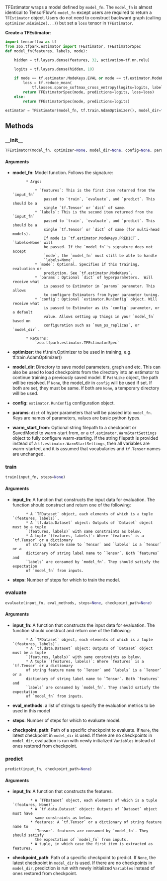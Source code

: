 TFEstimator wraps a model defined by `model_fn`. The `model_fn` is almost identical to TensorFlow's `model_fn`
except users are required to return a `TFEstimator` object. Users do not need to construct backward graph
(calling `optimizer.minimize(...)`) but set a `loss` tensor in `TFEstimator`.

**Create a TFEstimator**:
```python
import tensorflow as tf
from zoo.tfpark.estimator import TFEstimator, TFEstimatorSpec
def model_fn(features, labels, mode):

    hidden = tf.layers.dense(features, 32, activation=tf.nn.relu)
    
    logits = tf.layers.dense(hidden, 10)

    if mode == tf.estimator.ModeKeys.EVAL or mode == tf.estimator.ModeKeys.TRAIN:
        loss = tf.reduce_mean(
            tf.losses.sparse_softmax_cross_entropy(logits=logits, labels=labels))
        return TFEstimatorSpec(mode, predictions=logits, loss=loss)
    else:
        return TFEstimatorSpec(mode, predictions=logits)

estimator = TFEstimator(model_fn, tf.train.AdamOptimizer(), model_dir="/tmp/estimator")
```

## Methods

### \_\_init\_\_

```python
TFEstimator(model_fn, optimizer=None, model_dir=None, config=None, params=None, warm_start_from=None)
```

#### Arguments

* **model_fn**: Model function. Follows the signature:

            * Args:

                * `features`: This is the first item returned from the `input_fn`
                    passed to `train`, `evaluate`, and `predict`. This should be a
                    single `tf.Tensor` or `dict` of same.
                * `labels`: This is the second item returned from the `input_fn`
                    passed to `train`, `evaluate`, and `predict`. This should be a
                    single `tf.Tensor` or `dict` of same (for multi-head models).
                    If mode is `tf.estimator.ModeKeys.PREDICT`, `labels=None` will
                    be passed. If the `model_fn`'s signature does not accept
                    `mode`, the `model_fn` must still be able to handle
                    `labels=None`.
                * `mode`: Optional. Specifies if this training, evaluation or
                    prediction. See `tf.estimator.ModeKeys`.
                * `params`: Optional `dict` of hyperparameters.  Will receive what
                    is passed to Estimator in `params` parameter. This allows
                    to configure Estimators from hyper parameter tuning.
                * `config`: Optional `estimator.RunConfig` object. Will receive what
                    is passed to Estimator as its `config` parameter, or a default
                    value. Allows setting up things in your `model_fn` based on
                    configuration such as `num_ps_replicas`, or `model_dir`.

            * Returns:
                `zoo.tfpark.estimator.TFEstimatorSpec`
* **optimizer**: the tf.train.Optimizer to be used in training,
                         e.g. tf.train.AdamOptimizer()
* **model_dir**: Directory to save model parameters, graph and etc. This can
            also be used to load checkpoints from the directory into an estimator to
            continue training a previously saved model. If `PathLike` object, the
            path will be resolved. If `None`, the model_dir in `config` will be used
            if set. If both are set, they must be same. If both are `None`, a
            temporary directory will be used.
* **config**: `estimator.RunConfig` configuration object.
* **params**: `dict` of hyper parameters that will be passed into `model_fn`.
              Keys are names of parameters, values are basic python types.
* **warm_start_from**: Optional string filepath to a checkpoint or SavedModel to
                       warm-start from, or a `tf.estimator.WarmStartSettings`
                       object to fully configure warm-starting.  If the string
                       filepath is provided instead of a
                       `tf.estimator.WarmStartSettings`, then all variables are
                       warm-started, and it is assumed that vocabularies
                       and `tf.Tensor` names are unchanged.


### train

```python
train(input_fn, steps=None)
```

#### Arguments

* **input_fn**: A function that constructs the input data for evaluation. The
            function should construct and return one of the following:
            
            * A `TFDataset` object, each elements of which is a tuple `(features, labels)`.
            * A `tf.data.Dataset` object: Outputs of `Dataset` object must be a tuple
            `(features, labels)` with same constraints as below.
            * A tuple `(features, labels)`: Where `features` is a `tf.Tensor` or a dictionary
            of string feature name to `Tensor` and `labels` is a `Tensor` or a
            dictionary of string label name to `Tensor`. Both `features` and
            `labels` are consumed by `model_fn`. They should satisfy the expectation
            of `model_fn` from inputs.
* **steps**: Number of steps for which to train the model.


### evaluate

```python
evaluate(input_fn, eval_methods, steps=None, checkpoint_path=None)
```

#### Arguments

* **input_fn**: A function that constructs the input data for evaluation. The
            function should construct and return one of the following:
            
            * A `TFDataset` object, each elements of which is a tuple `(features, labels)`.
            * A `tf.data.Dataset` object: Outputs of `Dataset` object must be a tuple
            `(features, labels)` with same constraints as below.
            * A tuple `(features, labels)`: Where `features` is a `tf.Tensor` or a dictionary
            of string feature name to `Tensor` and `labels` is a `Tensor` or a
            dictionary of string label name to `Tensor`. Both `features` and
            `labels` are consumed by `model_fn`. They should satisfy the expectation
            of `model_fn` from inputs.
* **eval_methods**: a list of strings to specify the evaluation metrics to
                    be used in this model
* **steps**: Number of steps for which to evaluate model.
* **checkpoint_path**: Path of a specific checkpoint to evaluate. If `None`, the
            latest checkpoint in `model_dir` is used.  If there are no checkpoints
            in `model_dir`, evaluation is run with newly initialized `Variables`
            instead of ones restored from checkpoint.

### predict

```python
predict(input_fn, checkpoint_path=None)
```

#### Arguments

* **input_fn**: A function that constructs the features.
              
              * A `TFDataset` object, each elements of which is a tuple `(features, None)`.
              * A `tf.data.Dataset` object: Outputs of `Dataset` object must have
                same constraints as below.
              * features: A `tf.Tensor` or a dictionary of string feature name to
                `Tensor`. features are consumed by `model_fn`. They should satisfy
                the expectation of `model_fn` from inputs.
              * A tuple, in which case the first item is extracted as features.

* **checkpoint_path**: Path of a specific checkpoint to predict. If `None`, the
            latest checkpoint in `model_dir` is used.  If there are no checkpoints
            in `model_dir`, prediction is run with newly initialized `Variables`
            instead of ones restored from checkpoint.


